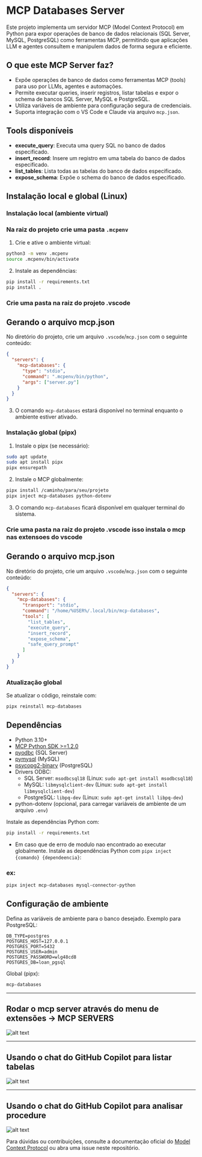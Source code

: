 # MCP Databases Server

Este projeto implementa um servidor MCP (Model Context Protocol) em Python para expor operações de banco de dados relacionais (SQL Server, MySQL, PostgreSQL) como ferramentas MCP, permitindo que aplicações LLM e agentes consultem e manipulem dados de forma segura e eficiente.

## O que este MCP Server faz?
- Expõe operações de banco de dados como ferramentas MCP (tools) para uso por LLMs, agentes e automações.
- Permite executar queries, inserir registros, listar tabelas e expor o schema de bancos SQL Server, MySQL e PostgreSQL.
- Utiliza variáveis de ambiente para configuração segura de credenciais.
- Suporta integração com o VS Code e Claude via arquivo `mcp.json`.

## Tools disponíveis
- **execute_query**: Executa uma query SQL no banco de dados especificado.
- **insert_record**: Insere um registro em uma tabela do banco de dados especificado.
- **list_tables**: Lista todas as tabelas do banco de dados especificado.
- **expose_schema**: Expõe o schema do banco de dados especificado.


## Instalação local e global (Linux)

### Instalação local (ambiente virtual)

### Na raiz do projeto crie uma pasta `.mcpenv`

1. Crie e ative o ambiente virtual:
  ```sh
  python3 -m venv .mcpenv
  source .mcpenv/bin/activate
  ```
2. Instale as dependências:
  ```sh
  pip install -r requirements.txt
  pip install .
  ```

### Crie uma pasta na raiz do projeto .vscode
## Gerando o arquivo mcp.json
No diretório do projeto, crie um arquivo `.vscode`/`mcp.json` com o seguinte conteúdo:
```json
{
  "servers": {
    "mcp-databases": {
      "type": "stdio",
      "command": ".mcpenv/bin/python",
      "args": ["server.py"]
    }
  }
}
```
3. O comando `mcp-databases` estará disponível no terminal enquanto o ambiente estiver ativado.


### Instalação global (pipx)
1. Instale o pipx (se necessário):
  ```sh
  sudo apt update
  sudo apt install pipx
  pipx ensurepath
  ```
2. Instale o MCP globalmente:
  ```sh
  pipx install /caminho/para/seu/projeto
  pipx inject mcp-databases python-dotenv
  ```
3. O comando `mcp-databases` ficará disponível em qualquer terminal do sistema.

### Crie uma pasta na raiz do projeto .vscode isso instala o mcp nas extensoes do vscode
## Gerando o arquivo mcp.json
No diretório do projeto, crie um arquivo `.vscode`/`mcp.json` com o seguinte conteúdo:
```json
{
  "servers": {
    "mcp-databases": {
      "transport": "stdio",
      "command": "/home/%USER%/.local/bin/mcp-databases",
      "tools": [
        "list_tables",
        "execute_query",
        "insert_record",
        "expose_schema",
        "safe_query_prompt"
      ]
    }
  }
}
```

### Atualização global
Se atualizar o código, reinstale com:
```sh
pipx reinstall mcp-databases
```

## Dependências
- Python 3.10+
- [MCP Python SDK >=1.2.0](https://github.com/modelcontextprotocol/python-sdk)
- [pyodbc](https://pypi.org/project/pyodbc/) (SQL Server)
- [pymysql](https://pypi.org/project/pymysql/) (MySQL)
- [psycopg2-binary](https://pypi.org/project/psycopg2-binary/) (PostgreSQL)
- Drivers ODBC:
  - SQL Server: `msodbcsql18` (Linux: `sudo apt-get install msodbcsql18`)
  - MySQL: `libmysqlclient-dev` (Linux: `sudo apt-get install libmysqlclient-dev`)
  - PostgreSQL: `libpq-dev` (Linux: `sudo apt-get install libpq-dev`)
- python-dotenv (opcional, para carregar variáveis de ambiente de um arquivo `.env`)

Instale as dependências Python com:
```sh
pip install -r requirements.txt
```
- Em caso que de erro de modulo nao encontrado ao executar globalmente.
Instale as dependências Python com `pipx inject {comando} {dependeencia}`:
### ex:
```sh
pipx inject mcp-databases mysql-connector-python
```

## Configuração de ambiente
Defina as variáveis de ambiente para o banco desejado. Exemplo para PostgreSQL:
```env
DB_TYPE=postgres
POSTGRES_HOST=127.0.0.1
POSTGRES_PORT=5432
POSTGRES_USER=admin
POSTGRES_PASSWORD=wlg48cd8
POSTGRES_DB=loan_pgsql
```
Global (pipx):
```sh
mcp-databases
```
---

## Rodar o mcp server através do menu de extensões -> MCP SERVERS

![alt text](image-1.png)

---
## Usando o chat do GitHub Copilot para listar tabelas

![alt text](image-2.png)

---
## Usando o chat do GitHub Copilot para analisar procedure

![alt text](image-3.png)

Para dúvidas ou contribuições, consulte a documentação oficial do [Model Context Protocol](https://modelcontextprotocol.io/) ou abra uma issue neste repositório.
